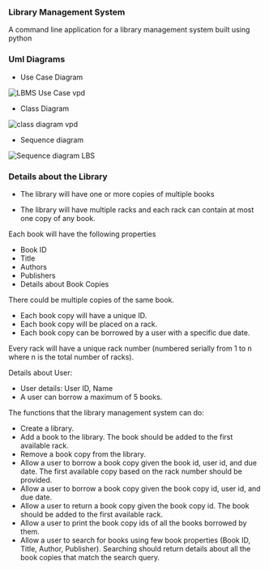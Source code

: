 ### Library Management System

A command line application for a library management system built using python

### Uml Diagrams

- Use Case Diagram

![LBMS Use Case vpd](https://github.com/Team-Panthers/library-management-sys/assets/119736310/5df7006e-dd67-4344-a3e3-0a7f891caf0f)


- Class Diagram

![class diagram vpd](https://github.com/Team-Panthers/library-management-sys/assets/119736310/8a3323ce-3cb3-4b1b-9c96-d1ad7d8d79a8)

- Sequence diagram

![Sequence diagram LBS](https://github.com/Team-Panthers/library-management-sys/assets/119736310/06904695-58bf-41af-966f-ef54c25cb9df)


### Details about the Library

- The library will have one or more copies of multiple books

- The library will have multiple racks and each rack can contain at most one copy of any book.

Each book will have the following properties

- Book ID
- Title
- Authors
- Publishers
- Details about Book Copies

There could be multiple copies of the same book.
- Each book copy will have a unique ID.
- Each book copy will be placed on a rack.
- Each book copy can be borrowed by a user with a specific due date.

Every rack will have a unique rack number (numbered serially from 1 to n where n is the total number of racks).

Details about User:
- User details: User ID, Name
- A user can borrow a maximum of 5 books.


The functions that the library management system can do:
- Create a library.
- Add a book to the library. The book should be added to the first available rack.
- Remove a book copy from the library.
- Allow a user to borrow a book copy given the book id, user id, and due date. The first available copy based on the rack number should be provided.
- Allow a user to borrow a book copy given the book copy id, user id, and due date.
- Allow a user to return a book copy given the book copy id. The book should be added to the first available rack.
- Allow a user to print the book copy ids of all the books borrowed by them.
- Allow a user to search for books using few book properties (Book ID, Title, Author, Publisher). Searching should return details about all the book copies that match the search query.
